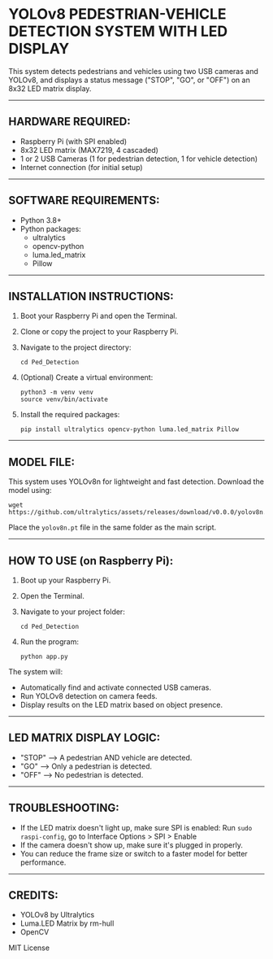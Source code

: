 YOLOv8 PEDESTRIAN-VEHICLE DETECTION SYSTEM WITH LED DISPLAY
============================================================

This system detects pedestrians and vehicles using two USB cameras and YOLOv8,
and displays a status message ("STOP", "GO", or "OFF") on an 8x32 LED matrix display.

------------------------------------------------------------
HARDWARE REQUIRED:
------------------------------------------------------------
- Raspberry Pi (with SPI enabled)
- 8x32 LED matrix (MAX7219, 4 cascaded)
- 1 or 2 USB Cameras (1 for pedestrian detection, 1 for vehicle detection)
- Internet connection (for initial setup)

------------------------------------------------------------
SOFTWARE REQUIREMENTS:
------------------------------------------------------------
- Python 3.8+
- Python packages:
    - ultralytics
    - opencv-python
    - luma.led_matrix
    - Pillow

------------------------------------------------------------
INSTALLATION INSTRUCTIONS:
------------------------------------------------------------
1. Boot your Raspberry Pi and open the Terminal.
2. Clone or copy the project to your Raspberry Pi.
3. Navigate to the project directory:

       cd Ped_Detection

4. (Optional) Create a virtual environment:

       python3 -m venv venv
       source venv/bin/activate

5. Install the required packages:

       pip install ultralytics opencv-python luma.led_matrix Pillow

------------------------------------------------------------
MODEL FILE:
------------------------------------------------------------
This system uses YOLOv8n for lightweight and fast detection.
Download the model using:

    wget https://github.com/ultralytics/assets/releases/download/v0.0.0/yolov8n.pt

Place the `yolov8n.pt` file in the same folder as the main script.

------------------------------------------------------------
HOW TO USE (on Raspberry Pi):
------------------------------------------------------------
1. Boot up your Raspberry Pi.
2. Open the Terminal.
3. Navigate to your project folder:

       cd Ped_Detection

4. Run the program:

       python app.py

The system will:
- Automatically find and activate connected USB cameras.
- Run YOLOv8 detection on camera feeds.
- Display results on the LED matrix based on object presence.

------------------------------------------------------------
LED MATRIX DISPLAY LOGIC:
------------------------------------------------------------
- "STOP"  --> A pedestrian AND vehicle are detected.
- "GO"    --> Only a pedestrian is detected.
- "OFF"   --> No pedestrian is detected.

------------------------------------------------------------
TROUBLESHOOTING:
------------------------------------------------------------
- If the LED matrix doesn't light up, make sure SPI is enabled:
    Run `sudo raspi-config`, go to Interface Options > SPI > Enable
- If the camera doesn't show up, make sure it's plugged in properly.
- You can reduce the frame size or switch to a faster model for better performance.

------------------------------------------------------------
CREDITS:
------------------------------------------------------------
- YOLOv8 by Ultralytics
- Luma.LED Matrix by rm-hull
- OpenCV

MIT License

